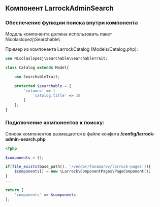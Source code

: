 ## Компонент LarrockAdminSearch

### Обеспечение функции поиска внутри компонента
Модель компонента должна использовать пакет Nicolaslopezj\Searchable\

Пример из компонента LarrockCatalog (Models/Catalog.php):
```php
use Nicolaslopezj\Searchable\SearchableTrait;

class Catalog extends Model{
	
	use SearchableTrait;

	protected $searchable = [
		'columns' => [
			'catalog.title' => 10
		]
	];
}
```

### Подключение компонентов к поиску:
Список компонентов размещается в файле конфига **/config/larrock-admin-search.php**

```php
<?php

$components = [];

if(file_exists(base_path(). '/vendor/fanamurov/larrock-pages')){
    $components[] = new \Larrock\ComponentPages\PageComponent();
}
...

return [
    'components' => $components
];
```